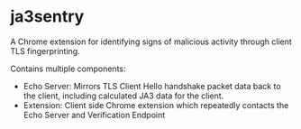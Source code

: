 # ja3sentry
A Chrome extension for identifying signs of malicious activity through client TLS fingerprinting.

Contains multiple components:
- Echo Server: Mirrors TLS Client Hello handshake packet data back to the client, including calculated JA3 data for the client.
- Extension: Client side Chrome extension which repeatedly contacts the Echo Server and Verification Endpoint